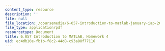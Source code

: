 ```yaml
---
content_type: resource
description: ''
file: null
file_location: /coursemedia/6-057-introduction-to-matlab-january-iap-2019/ec4db10efb1bf8c244d8c93a88f77116_MIT6_057IAP19_hw4.pdf
file_type: application/pdf
resourcetype: Document
title: 6.057 Introduction to MATLAB, Homework 4
uid: ec4db10e-fb1b-f8c2-44d8-c93a88f77116
---
```

